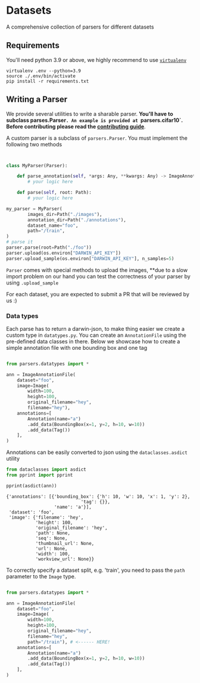 # Datasets

A comprehensive collection of parsers for different datasets

## Requirements

You'll need python 3.9 or above, we highly recommend to use [`virtualenv`](https://virtualenv.pypa.io/en/latest/)

```
virtualenv .env --python=3.9
source ./.env/bin/activate
pip install -r requirements.txt
```

## Writing a Parser

We provide several utilities to write a sharable parser. **You'll have to subclass parses.Parser`. An example is provided at `parsers.cifar10`. Before contributing please read the [contributing guide](CONTRIBUTING.md)**.

A custom parser is a subclass of `parsers.Parser`. You must implement the following two methods

```python


class MyParser(Parser):

    def parse_annotation(self, *args: Any, **kwargs: Any) -> ImageAnnotationFile:
        # your logic here

    def parse(self, root: Path):
        # your logic here

```

```python
my_parser = MyParser(
        images_dir=Path("./images"),
        annotation_dir=Path("./annotations"),
        dataset_name="foo",
        path="/train",
)
# parse it
parser.parse(root=Path("./foo"))
parser.upload(os.environ["DARWIN_API_KEY"])
parser.upload_sample(os.environ["DARWIN_API_KEY"], n_samples=5)

```

`Parser` comes with special methods to upload the images, \*\*due to a slow import problem on our hand you can test the correctness of your parser by using `.upload_sample`

For each dataset, you are expected to submit a PR that will be reviewed by us :)

### Data types

Each parse has to return a darwin-json, to make thing easier we create a custom type in `datatypes.py`. You can create an `AnnotationFile` using the pre-defined data classes in there. Below we showcase how to create a simple annotation file with one bounding box and one tag

```python

from parsers.datatypes import *

ann = ImageAnnotationFile(
    dataset="foo",
    image=Image(
        width=100,
        height=100,
        original_filename="hey",
        filename="hey"),
    annotations=[
        Annotation(name="a")
        .add_data(BoundingBox(x=1, y=2, h=10, w=10))
        .add_data(Tag())
    ],
)

```

Annotations can be easily converted to json using the `dataclasses.asdict` utility

```python
from dataclasses import asdict
from pprint import pprint

pprint(asdict(ann))

```

```
{'annotations': [{'bounding_box': {'h': 10, 'w': 10, 'x': 1, 'y': 2},
                            'tag': {}},
                  'name': 'a'}],
 'dataset': 'foo',
 'image': {'filename': 'hey',
           'height': 100,
           'original_filename': 'hey',
           'path': None,
           'seq': None,
           'thumbnail_url': None,
           'url': None,
           'width': 100,
           'workview_url': None}}

```

To correctly specify a dataset split, e.g. 'train', you need to pass the `path` parameter to the `Image` type.

```python

from parsers.datatypes import *

ann = ImageAnnotationFile(
    dataset="foo",
    image=Image(
        width=100,
        height=100,
        original_filename="hey",
        filename="hey",
        path="/train"), # <------ HERE!
    annotations=[
        Annotation(name="a")
        .add_data(BoundingBox(x=1, y=2, h=10, w=10))
        .add_data(Tag())
    ],
)

```
